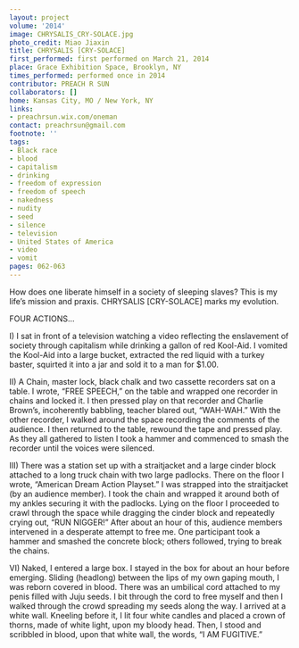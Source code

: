 ```yaml
---
layout: project
volume: '2014'
image: CHRYSALIS_CRY-SOLACE.jpg
photo_credit: Miao Jiaxin
title: CHRYSALIS [CRY-SOLACE]
first_performed: first performed on March 21, 2014
place: Grace Exhibition Space, Brooklyn, NY
times_performed: performed once in 2014
contributor: PREACH R SUN
collaborators: []
home: Kansas City, MO / New York, NY
links:
- preachrsun.wix.com/oneman
contact: preachrsun@gmail.com
footnote: ''
tags:
- Black race
- blood
- capitalism
- drinking
- freedom of expression
- freedom of speech
- nakedness
- nudity
- seed
- silence
- television
- United States of America
- video
- vomit
pages: 062-063
---
```


How does one liberate himself in a society of sleeping slaves? This is my life’s mission and praxis. CHRYSALIS [CRY-SOLACE] marks my evolution.

FOUR ACTIONS…

I) I sat in front of a television watching a video reflecting the enslavement of society through capitalism while drinking a gallon of red Kool-Aid. I vomited the Kool-Aid into a large bucket, extracted the red liquid with a turkey baster, squirted it into a jar and sold it to a man for $1.00.

II) A Chain, master lock, black chalk and two cassette recorders sat on a table. I wrote, “FREE SPEECH,” on the table and wrapped one recorder in chains and locked it. I then pressed play on that recorder and Charlie Brown’s, incoherently babbling, teacher blared out, “WAH-WAH.” With the other recorder, I walked around the space recording the comments of the audience. I then returned to the table, rewound the tape and pressed play. As they all gathered to listen I took a hammer and commenced to smash the recorder until the voices were silenced.

III) There was a station set up with a straitjacket and a large cinder block attached to a long truck chain with two large padlocks. There on the floor I wrote, “American Dream Action Playset.” I was strapped into the straitjacket (by an audience member). I took the chain and wrapped it around both of my ankles securing it with the padlocks. Lying on the floor I proceeded to crawl through the space while dragging the cinder block and repeatedly crying out, “RUN NIGGER!” After about an hour of this, audience members intervened in a desperate attempt to free me. One participant took a hammer and smashed the concrete block; others followed, trying to break the chains.

VI) Naked, I entered a large box. I stayed in the box for about an hour before emerging. Sliding (headlong) between the lips of my own gaping mouth, I was reborn covered in blood. There was an umbilical cord attached to my penis filled with Juju seeds. I bit through the cord to free myself and then I walked through the crowd spreading my seeds along the way. I arrived at a white wall. Kneeling before it, I lit four white candles and placed a crown of thorns, made of white light, upon my bloody head. Then, I stood and scribbled in blood, upon that white wall, the words, “I AM FUGITIVE.”
